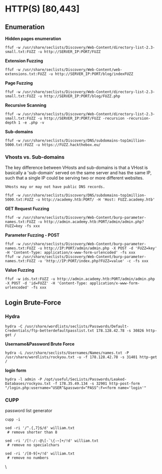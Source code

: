# HTTP(S) \[80,443]

## Enumeration







**Hidden pages enumeration**

```shell-session
ffuf -w /usr/share/seclists/Discovery/Web-Content/directory-list-2.3-small.txt:FUZZ -u http://SERVER_IP:PORT/FUZZ
```

**Extension Fuzzing**

```shell-session
ffuf -w /usr/share/seclists/Discovery/Web-Content/web-extensions.txt:FUZZ -u http://SERVER_IP:PORT/blog/indexFUZZ
```

**Page Fuzzing**

```shell-session
ffuf -w /usr/share/seclists/Discovery/Web-Content/directory-list-2.3-small.txt:FUZZ -u http://SERVER_IP:PORT/blog/FUZZ.php
```

**Recursive Scanning**

```shell-session
ffuf -w /usr/share/seclists/Discovery/Web-Content/directory-list-2.3-small.txt:FUZZ -u http://SERVER_IP:PORT/FUZZ -recursion -recursion-depth 1 -e .php -v
```

**Sub-domains**

```
ffuf -w /usr/share/seclists/Discovery/DNS/subdomains-top1million-5000.txt:FUZZ -u https://FUZZ.hackthebox.eu/
```

### Vhosts vs. Sub-domains

The key difference between VHosts and sub-domains is that a VHost is basically a 'sub-domain' served on the same server and has the same IP, such that a single IP could be serving two or more different websites.

`VHosts may or may not have public DNS records.`

```shell-session
ffuf -w /usr/share/seclists/Discovery/DNS/subdomains-top1million-5000.txt:FUZZ -u http://academy.htb:PORT/ -H 'Host: FUZZ.academy.htb'
```

**GET Request Fuzzing**

```shell-session
ffuf -w /usr/share/seclists/Discovery/Web-Content/burp-parameter-names.txt:FUZZ -u http://admin.academy.htb:PORT/admin/admin.php?FUZZ=key -fs xxx
```

**Parameter Fuzzing - POST**

```shell-session
ffuf -w /usr/share/seclists/Discovery/Web-Content/burp-parameter-names.txt:FUZZ -u http://IP:PORT/admin/admin.php -X POST -d 'FUZZ=key' -H 'Content-Type: application/x-www-form-urlencoded' -fs xxx
ffuf -w /usr/share/seclists/Discovery/Web-Content/burp-parameter-names.txt:FUZZ -u 'http://IP:PORT/index.php?FUZZ=value' -c -fs xxx
```

**Value Fuzzing**

```shell-session
ffuf -w ids.txt:FUZZ -u http://admin.academy.htb:PORT/admin/admin.php -X POST -d 'id=FUZZ' -H 'Content-Type: application/x-www-form-urlencoded' -fs xxx
```



## Login Brute-Force

### Hydra

```shell-session
hydra -C /usr/share/wordlists/seclists/Passwords/Default-Credentials/ftp-betterdefaultpasslist.txt 178.128.42.78 -s 30826 http-get /
```

**Username\&Password Brute Force**

```shell-session
hydra -L /usr/share/seclists/Usernames/Names/names.txt -P /usr/share/wordlists/rockyou.txt -u -f 178.128.42.78 -s 31401 http-get /
```

**login form**

```shell-session
hydra -l admin -P /opt/useful/SecLists/Passwords/Leaked-Databases/rockyou.txt -f 178.35.49.134 -s 32901 http-post-form "/login.php:username=^USER^&password=^PASS^:F=<form name='login'"
```

### CUPP

password list generator

```
cupp -i
```

```
sed -ri '/^.{,7}$/d' william.txt
 # remove shorter than 8
 
sed -ri '/[!-/:-@\[-`\{-~]+/!d' william.txt
 # remove no specialchars

sed -ri '/[0-9]+/!d' william.txt
 # remove no numbers
```









\\

